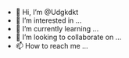 - 👋 Hi, I’m @Udgkdkt
- 👀 I’m interested in ...
- 🌱 I’m currently learning ...
- 💞️ I’m looking to collaborate on ...
- 📫 How to reach me ...

<!---
Udgkdkt/Udgkdkt is a ✨ special ✨ repository because its `README.md` (this file) appears on your GitHub profile.
You can click the Preview link to take a look at your changes.
--->
